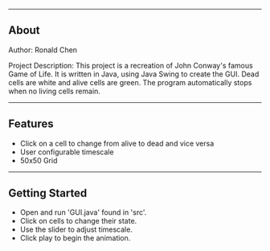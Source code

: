 -------------------
About
-------------------
Author: Ronald Chen

Project Description: This project is a recreation of John Conway's famous Game of Life. It is written in Java, using Java Swing to create the GUI. Dead cells are white and alive cells are green. The program automatically stops when no living cells remain.

--------------------
Features
--------------------
- Click on a cell to change from alive to dead and vice versa
- User configurable timescale
- 50x50 Grid

--------------------
Getting Started
--------------------
- Open and run 'GUI.java' found in 'src'.
- Click on cells to change their state.
- Use the slider to adjust timescale. 
- Click play to begin the animation.
